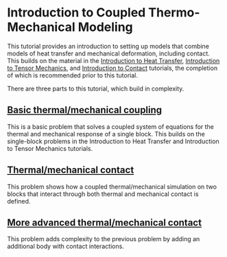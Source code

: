 # Introduction to Coupled Thermo-Mechanical Modeling

This tutorial provides an introduction to setting up models that combine models
of heat transfer and mechanical deformation, including contact. This builds on the material in the
[Introduction to Heat Transfer](heat_transfer/tutorials/introduction/index.md),
[Introduction to Tensor Mechanics](solid_mechanics/tutorials/introduction/index.md), and
[Introduction to Contact](contact/tutorials/introduction/index.md)
tutorials, the completion of which is recommended prior to this tutorial.

There are three parts to this tutorial, which build in complexity.

## [Basic thermal/mechanical coupling](combined/tutorials/introduction/thermomech_step01.md)

This is a basic problem that solves a coupled system of equations for the thermal
and mechanical response of a single block. This builds on the single-block problems
in the Introduction to Heat Transfer and Introduction to Tensor Mechanics tutorials.

## [Thermal/mechanical contact](combined/tutorials/introduction/step01.md)

This problem shows how a coupled thermal/mechanical simulation on two blocks
that interact through both thermal and mechanical contact is defined.

## [More advanced thermal/mechanical contact](combined/tutorials/introduction/step02.md)

This problem adds complexity to the previous problem by adding an additional
body with contact interactions.
